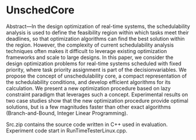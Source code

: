 # UnschedCore
Abstract—In the design optimization of real-time systems, the schedulability analysis is used to define the feasibility region within which tasks meet their deadlines, so that optimization algorithms can find the best solution within the region. However, the complexity of current schedulability analysis techniques often makes it difficult to leverage existing optimization frameworks and scale to large designs. In this paper, we consider the design optimization problems for real-time systems scheduled with fixed priority, where task priority assignment is part of the decisionvariables. We propose the concept of unschedulability core, a compact representation of the schedulability conditions, and develop efficient algorithms for its calculation. We present a new optimization procedure based on lazy constraint paradigm that leverages such a concept. Experimental results on two case studies show that the new optimization procedure provide  optimal solutions, but is a few magnitudes faster than other exact algorithms (Branch-and-Bound, Integer Linear Programming).


Src.zip contains the source code written in C++ used in evaluation. Experiment code start in RunTimeTesterLinux.cpp.
